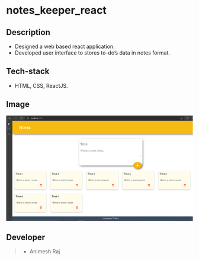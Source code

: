 # notes_keeper_react
## Description
* Designed a web based react application.
* Developed user interface to stores to-do’s data in notes format.
## Tech-stack
* HTML, CSS, ReactJS.
## Image
![notes](https://github.com/animeshraj123/notes_keeper_react/blob/master/screen_shot.PNG)
## Developer 
> * Animesh Raj
